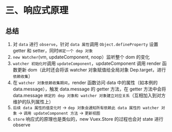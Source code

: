 # 三、响应式原理

## 总结

1.  对 `data` 进行 `observe`，针对 `data 属性`调用 `Object.defineProperty` 设置 getter 和 setter，同时`绑定一个 dep 对象`
2.  `new Watcher`(vm, updateComponent, noop）监听整个 dom 的变化
3.  `watcher 初始化时`调用 `updateComponent`，updateComponent 调用 render 函数更新 dom（此时还会将该 watcher 对象赋值给全局对象 Dep.target，进行`依赖收集`）
4.  在 `watcher 对象依赖收集期间`，render 函数访问 data 中的属性（如本例的 data.message），触发 data.message 的 getter 方法，在 getter 方法中会将 data.message `绑定的 dep 对象和 watcher 对象建立对应关系`（互相加入到对方维护的队列属性上）
5.  `后续 data 属性的值变化时` -> `dep 对象会通知所有依赖此 data 属性的 watcher 对象` -> `调用 updateComponent 方法` -> `更新视图`
6.  `store` 响应式的原理也是类似的，new Vuex.Store 的过程也会对 state 进行 observe
